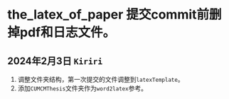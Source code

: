 # the_latex_of_paper 提交commit前删掉pdf和日志文件。
## 2024年2月3日 `Kiriri`
1. 调整文件夹结构，第一次提交的文件调整到`latexTemplate`。
2. 添加`CUMCMThesis`文件夹作为`word2latex`参考。